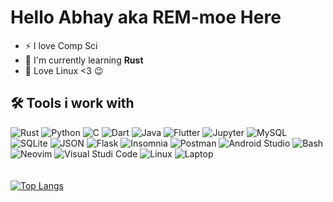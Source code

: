 
# Hello Abhay aka REM-moe Here

- :zap: I love  Comp Sci
- :hammer: I'm currently  learning **Rust**
- :penguin: Love Linux <3 :wink:  

## :hammer_and_wrench: Tools i work with

![Rust](https://img.shields.io/badge/Rust-black?style=for-the-badge&logo=rust&logoColor=#E57324)
![Python](https://img.shields.io/badge/-Python-black?style=for-the-badge&logo=Python)
![C](https://img.shields.io/badge/C-00599C?style=for-the-badge&logo=c&logoColor=white)
![Dart](https://img.shields.io/badge/Dart-0175C2?style=for-the-badge&logo=dart&logoColor=white)
![Java](https://img.shields.io/badge/-java-E34A86?style=for-the-badge&logo=java)
![Flutter](https://img.shields.io/badge/Flutter-02569B?style=for-the-badge&logo=flutter&logoColor=white)
![Jupyter](https://img.shields.io/badge/Jupyter-F37626.svg?&style=for-the-badge&logo=Jupyter&logoColor=white)
![MySQL](https://img.shields.io/badge/-MySQL-black?style=for-the-badge&logo=mysql)
![SQLite](https://img.shields.io/badge/SQLite-07405E?style=for-the-badge&logo=sqlite&logoColor=white)
![JSON](https://img.shields.io/badge/json-5E5C5C?style=for-the-badge&logo=json&logoColor=white)
![Flask](https://img.shields.io/badge/Flask-000000?style=for-the-badge&logo=flask&logoColor=white)
![Insomnia](https://img.shields.io/badge/Insomnia-5849be?style=for-the-badge&logo=Insomnia&logoColor=white)
![Postman](https://img.shields.io/badge/Postman-FF6C37?style=for-the-badge&logo=Postman&logoColor=white)
![Android Studio](https://img.shields.io/badge/Android_Studio-3DDC84?style=for-the-badge&logo=android-studio&logoColor=white)
![Bash](https://img.shields.io/badge/GNU%20Bash-4EAA25?style=for-the-badge&logo=GNU%20Bash&logoColor=white)
![Neovim](https://img.shields.io/badge/VIM-%2311AB00.svg?&style=for-the-badge&logo=vim&logoColor=white)
![Visual Studi Code](https://img.shields.io/badge/VSCode-0078D4?style=for-the-badge&logo=visual%20studio%20code&logoColor=white)
![Linux](https://img.shields.io/badge/Debian-A81D33?style=for-the-badge&logo=debian&logoColor=white)
![Laptop](https://img.shields.io/badge/hp%20laptop-0096D6?style=for-the-badge&logo=hp&logoColor=white)
<br/><br/></br>
[![Top Langs](https://github-readme-stats.vercel.app/api/top-langs/?username=REM-moe&layout=donut)](https://github.com/anuraghazra/github-readme-stats)

